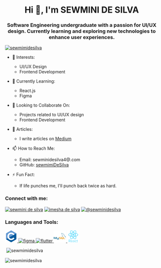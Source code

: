 
<h1 align="center">Hi 👋, I'm SEWMINI DE SILVA</h1>
<h3 align="center">Software Engineering undergraduate with a passion for UI/UX design. Currently learning and exploring new technologies to enhance user experiences.</h3>

<p align="left"> <a href="https://github.com/ryo-ma/github-profile-trophy"><img src="https://github-profile-trophy.vercel.app/?username=sewmimidesilva" alt="sewmimidesilva" /></a> </p>

- 🔭 Interests:
  - UI/UX Design
  - Frontend Development

- 🌱 Currently Learning:
  - React.js
  - Figma

- 👯 Looking to Collaborate On:
  - Projects related to UI/UX design
  - Frontend Development

- 📝 Articles:
  - I write articles on [Medium](https://medium.com/@sewminidesilva4)

- 📫 How to Reach Me:
  - Email: sewminidesilva4@.com
  - GitHub: [sewmimiDeSilva](https://github.com/sewmimiDeSilva)

- ⚡ Fun Fact:
  - If life punches me, I'll punch back twice as hard.


<h3 align="left">Connect with me:</h3>
<p align="left">
<a href="https://linkedin.com/in/sewmini de silva" target="blank"><img align="center" src="https://raw.githubusercontent.com/rahuldkjain/github-profile-readme-generator/master/src/images/icons/Social/linked-in-alt.svg" alt="sewmini de silva" height="30" width="40" /></a>
<a href="https://fb.com/imesha de silva" target="blank"><img align="center" src="https://raw.githubusercontent.com/rahuldkjain/github-profile-readme-generator/master/src/images/icons/Social/facebook.svg" alt="imesha de silva" height="30" width="40" /></a>
<a href="https://medium.com/@sewminidesilva" target="_blank"><img align="center" src="https://cdn.jsdelivr.net/gh/simple-icons/simple-icons/icons/medium.svg" alt="@sewminidesilva" height="30" width="30" /></a>

</p>

<h3 align="left">Languages and Tools:</h3>
<p align="left"> <a href="https://www.cprogramming.com/" target="_blank" rel="noreferrer"> <img src="https://raw.githubusercontent.com/devicons/devicon/master/icons/c/c-original.svg" alt="c" width="40" height="40"/> </a> <a href="https://www.figma.com/" target="_blank" rel="noreferrer"> <img src="https://www.vectorlogo.zone/logos/figma/figma-icon.svg" alt="figma" width="40" height="40"/> </a> <a href="https://flutter.dev" target="_blank" rel="noreferrer"> <img src="https://www.vectorlogo.zone/logos/flutterio/flutterio-icon.svg" alt="flutter" width="40" height="40"/> </a> <a href="https://www.mysql.com/" target="_blank" rel="noreferrer"> <img src="https://raw.githubusercontent.com/devicons/devicon/master/icons/mysql/mysql-original-wordmark.svg" alt="mysql" width="40" height="40"/> </a> <a href="https://reactjs.org/" target="_blank" rel="noreferrer"> <img src="https://raw.githubusercontent.com/devicons/devicon/master/icons/react/react-original-wordmark.svg" alt="react" width="40" height="40"/> </a> </p>

<p>&nbsp;<img align="center" src="https://github-readme-stats.vercel.app/api?username=sewmimidesilva&show_icons=true&locale=en" alt="sewmimidesilva" /></p>

<p><img align="center" src="https://github-readme-streak-stats.herokuapp.com/?user=sewmimidesilva&" alt="sewmimidesilva" /></p>
